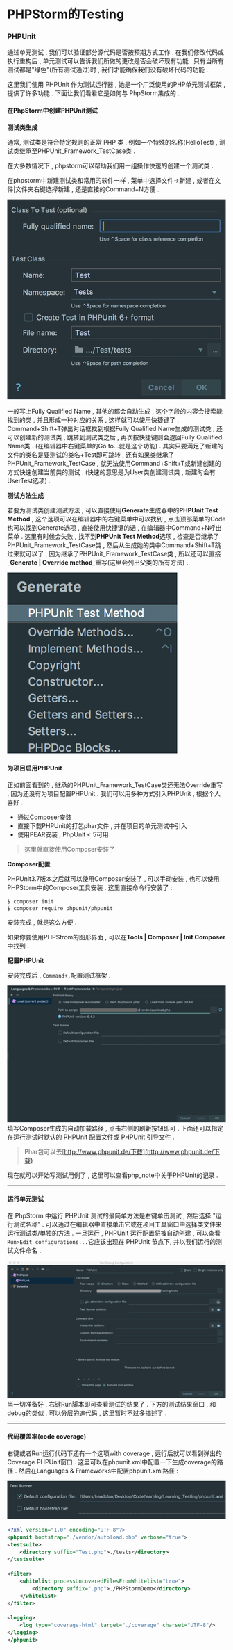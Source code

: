 # PHPStorm的Testing

### PHPUnit

通过单元测试 , 我们可以验证部分源代码是否按预期方式工作 . 在我们修改代码或执行重构后 , 单元测试可以告诉我们所做的更改是否会破坏现有功能 . 只有当所有测试都是"绿色"\(所有测试通过\)时 , 我们才能确保我们没有破坏代码的功能 .

这里我们使用 PHPUnit 作为测试运行器 , 她是一个广泛使用的PHP单元测试框架 , 提供了许多功能 . 下面让我们看看它是如何与 PhpStorm集成的 .

#### 在PhpStorm中创建PHPUnit测试

**测试类生成**

通常, 测试类是符合特定规则的正常 PHP 类 , 例如一个特殊的名称\(HelloTest\) , 测试类继承至PHPUnit\_Framework\_TestCase类 .

在大多数情况下 , phpstorm可以帮助我们用一组操作快速的创建一个测试类 .

在phpstorm中新建测试类和常用的软件一样 , 菜单中选择文件-&gt;新建 , 或者在文件\|文件夹右键选择新建 , 还是直接的Command+N方便 .

![](/assets/creawteasting.png)

一般写上Fully Qualified Name , 其他的都会自动生成 , 这个字段的内容会搜索能找到的类 , 并且形成一种对应的关系 , 这样就可以使用快捷键了 , Command+Shift+T弹出对话框找到根据Fully Qualified Name生成的测试类 , 还可以创建新的测试类 , 跳转到测试类之后 , 再次按快捷键则会退回Fully Qualified Name类 . \(在编辑器中右键菜单的Go to...就是这个功能\) . 其实只要满足了新建的文件的类名是要测试的类名+Test即可跳转 , 还有如果类继承了PHPUnit\_Framework\_TestCase , 就无法使用Command+Shift+T或新建创建的方式快速创建当前类的测试 . \(快速的意思是为User类创建测试类 , 新建时会有UserTest选项\) .

**测试方法生成**

若要为测试类创建测试方法 , 可以直接使用**Generate**生成器中的**PHPUnit Test Method** , 这个选项可以在编辑器中的右键菜单中可以找到 , 点击顶部菜单的Code也可以找到Generate选项 , 直接使用快捷键的话 , 在编辑器中Command+N呼出菜单 . 这里有时候会失败 , 找不到**PHPUnit Test Method**选项 , 检查是否继承了PHPUnit\_Framework\_TestCase类 , 然后从生成她的类中Command+Shift+T跳过来就可以了 , 因为继承了PHPUnit\_Framework\_TestCase类 , 所以还可以直接_**Generate \| Override method**_重写\(这里会列出父类的所有方法\) .

![](/assets/untigenerate.png)

#### 为项目启用PHPUnit

正如前面看到的 , 继承的PHPUnit\_Framework\_TestCase类还无法Override重写 , 因为还没有为项目配置PHPUnit . 我们可以用多种方式引入PHPUnit , 根据个人喜好 .

* 通过Composer安装
* 直接下载PHPUnit的打包phar文件 , 并在项目的单元测试中引入
* 使用PEAR安装 , PhpUnit &lt; 5可用

> 这里就直接使用Composer安装了

**Composer配置**

PHPUnit3.7版本之后就可以使用Composer安装了 , 可以手动安装 , 也可以使用PHPStorm中的Composer工具安装 . 这里直接命令行安装了 :

```
$ composer init
$ composer require phpunit/phpunit
```

安装完成 , 就是这么方便 .

如果你要使用PHPStrom的图形界面 , 可以在**Tools \| Composer \| Init Composer**中找到 .

**配置PHPUnit**

安装完成后 , `Command+,`配置测试框架 .

![](/assets/testframeworks.png)填写Composer生成的自动加载路径 , 点击右侧的刷新按钮即可 . 下面还可以指定在运行测试时默认的 PHPUnit 配置文件或 PHPUnit 引导文件 .

> Phar包可以去[http://www.phpunit.de/下载](http://www.phpunit.de/下载)

现在就可以开始写测试用例了 , 这里可以查看php\_note中关于PHPUnit的记录 .

---

#### 运行单元测试

在 PhpStorm 中运行 PHPUnit 测试的最简单方法是右键单击测试 , 然后选择 "运行测试名称" . 可以通过在编辑器中直接单击它或在项目工具窗口中选择类文件来运行测试类/单独的方法 . 一旦运行 , PHPUnit 运行配置将被自动创建 , 可以查看`Run>Edit configurations...`它应该出现在 PHPUnit 节点下, 并以我们运行的测试文件命名 .

![](/assets/createphpunit.png)当一切准备好 , 右键Run脚本即可查看测试的结果了 . 下方的测试结果窗口 , 和debug的类似 , 可以分层的追代码 , 这里暂时不过多描述了 .

---

#### 代码覆盖率\(code coverage\)

右键或者Run运行代码下还有一个选项with coverage , 运行后就可以看到弹出的Coverage PHPUnit窗口 . 这里可以在phpunit.xml中配置一下生成coverage的路径 . 然后在Languages & Frameworks中配置phpunit.xml路径 :

![](/assets/runcoverage.png)

```xml
<?xml version="1.0" encoding="UTF-8"?>
<phpunit bootstrap="./vendor/autoload.php" verbose="true">
<testsuite>
    <directory suffix="Test.php">./tests</directory>
</testsuite>

<filter>
    <whitelist processUncoveredFilesFromWhitelist="true">
        <directory suffix=".php">./PHPStormDemo</directory>
    </whitelist>
</filter>

<logging>
    <log type="coverage-html" target="./coverage" charset="UTF-8"/>
</logging>
</phpunit>
```



